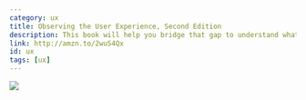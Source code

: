```yaml
---
category: ux
title: Observing the User Experience, Second Edition
description: This book will help you bridge that gap to understand what your users want and need from your product, and whether they'll be able to use what you've created.
link: http://amzn.to/2wuS4Qx
id: ux
tags: [ux]
---
```

<a target="_blank"  href="https://www.amazon.com/gp/product/0123848695/ref=as_li_tl?ie=UTF8&camp=1789&creative=9325&creativeASIN=0123848695&linkCode=as2&tag=compassofdesi-20&linkId=43cfaa564100bab16cd413eb69d2184d"><img border="0" src="//ws-na.amazon-adsystem.com/widgets/q?_encoding=UTF8&MarketPlace=US&ASIN=0123848695&ServiceVersion=20070822&ID=AsinImage&WS=1&Format=_SL250_&tag=compassofdesi-20" ></a><img src="//ir-na.amazon-adsystem.com/e/ir?t=compassofdesi-20&l=am2&o=1&a=0123848695" width="1" height="1" border="0" alt="" style="border:none !important; margin:0px !important;" />
